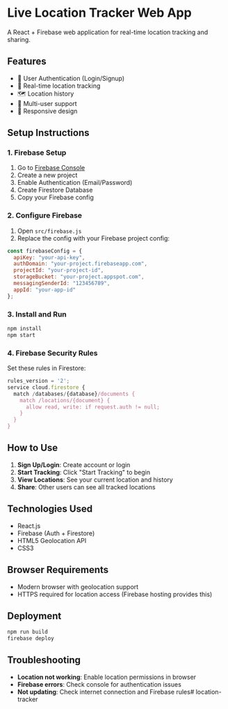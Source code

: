 # Live Location Tracker Web App

A React + Firebase web application for real-time location tracking and sharing.

## Features

- 🔐 User Authentication (Login/Signup)
- 📍 Real-time location tracking
- 🗺️ Location history
- 👥 Multi-user support
- 📱 Responsive design

## Setup Instructions

### 1. Firebase Setup
1. Go to [Firebase Console](https://console.firebase.google.com/)
2. Create a new project
3. Enable Authentication (Email/Password)
4. Create Firestore Database
5. Copy your Firebase config

### 2. Configure Firebase
1. Open `src/firebase.js`
2. Replace the config with your Firebase project config:

```javascript
const firebaseConfig = {
  apiKey: "your-api-key",
  authDomain: "your-project.firebaseapp.com",
  projectId: "your-project-id",
  storageBucket: "your-project.appspot.com",
  messagingSenderId: "123456789",
  appId: "your-app-id"
};
```

### 3. Install and Run
```bash
npm install
npm start
```

### 4. Firebase Security Rules
Set these rules in Firestore:

```javascript
rules_version = '2';
service cloud.firestore {
  match /databases/{database}/documents {
    match /locations/{document} {
      allow read, write: if request.auth != null;
    }
  }
}
```

## How to Use

1. **Sign Up/Login**: Create account or login
2. **Start Tracking**: Click "Start Tracking" to begin
3. **View Locations**: See your current location and history
4. **Share**: Other users can see all tracked locations

## Technologies Used

- React.js
- Firebase (Auth + Firestore)
- HTML5 Geolocation API
- CSS3

## Browser Requirements

- Modern browser with geolocation support
- HTTPS required for location access (Firebase hosting provides this)

## Deployment

```bash
npm run build
firebase deploy
```

## Troubleshooting

- **Location not working**: Enable location permissions in browser
- **Firebase errors**: Check console for authentication issues
- **Not updating**: Check internet connection and Firebase rules#   l o c a t i o n - t r a c k e r  
 